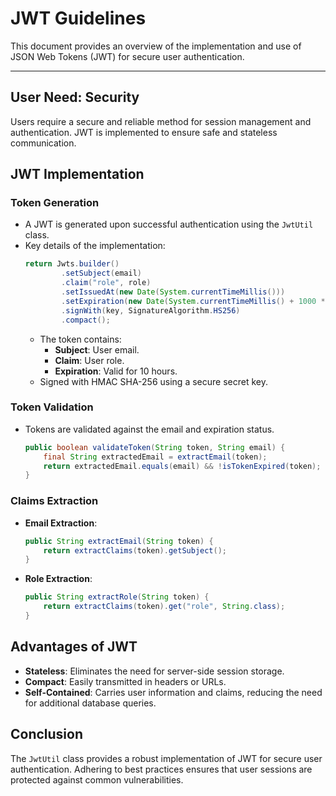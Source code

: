 # JWT Guidelines

This document provides an overview of the implementation and use of JSON Web Tokens (JWT) for secure user authentication.

---

## User Need: Security
Users require a secure and reliable method for session management and authentication. JWT is implemented to ensure safe and stateless communication.

## **JWT Implementation**
### **Token Generation**
- A JWT is generated upon successful authentication using the `JwtUtil` class.
- Key details of the implementation:
  ```java
  return Jwts.builder()
          .setSubject(email)
          .claim("role", role)
          .setIssuedAt(new Date(System.currentTimeMillis()))
          .setExpiration(new Date(System.currentTimeMillis() + 1000 * 60 * 60 * 10)) // 10 hours
          .signWith(key, SignatureAlgorithm.HS256)
          .compact();
  ```
    - The token contains:
        - **Subject**: User email.
        - **Claim**: User role.
        - **Expiration**: Valid for 10 hours.
    - Signed with HMAC SHA-256 using a secure secret key.

### **Token Validation**
- Tokens are validated against the email and expiration status.
  ```java
  public boolean validateToken(String token, String email) {
      final String extractedEmail = extractEmail(token);
      return extractedEmail.equals(email) && !isTokenExpired(token);
  }
  ```

### **Claims Extraction**
- **Email Extraction**:
  ```java
  public String extractEmail(String token) {
      return extractClaims(token).getSubject();
  }
  ```
- **Role Extraction**:
  ```java
  public String extractRole(String token) {
      return extractClaims(token).get("role", String.class);
  }
  ```

## **Advantages of JWT**
- **Stateless**: Eliminates the need for server-side session storage.
- **Compact**: Easily transmitted in headers or URLs.
- **Self-Contained**: Carries user information and claims, reducing the need for additional database queries.

## Conclusion
The `JwtUtil` class provides a robust implementation of JWT for secure user authentication. Adhering to best practices ensures that user sessions are protected against common vulnerabilities.